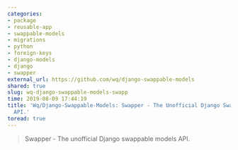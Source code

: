 ```yaml
---
categories:
- package
- reusable-app
- swappable-models
- migrations
- python
- foreign-keys
- django-models
- django
- swapper
external_url: https://github.com/wq/django-swappable-models
shared: true
slug: wq-django-swappable-models-swapp
time: 2019-08-09 17:44:19
title: 'Wq/Django-Swappable-Models: Swapper - The Unofficial Django Swappable Models
  API.'
toread: true
---
```


> Swapper - The unofficial Django swappable models API.